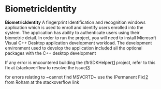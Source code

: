 # BiometricIdentity
**BiometricIdentity**
A fingerprint Identification and recognition windows application which is used to enroll and identify users enrolled into the system.
The application has ability to authenticate users using their biometric detail.
In order to run the project, you will need to install Microsoft Visual C++ Desktop application development workload.
The development environment used to develop the application included all the optional packages with the C++ desktop development

If any error is encountered building the (ftrSDKHelper)[1] project, refer to this fix at (stackoverflow to resolve the issue)[3]

for errors relating to ~cannot find MSVCRTD~ use the (Permanent Fix)[2] from Roham at the stackoverflow link

[1]:./ftrSDKHelper
[2]:https://stackoverflow.com/questions/6228112/link-fatal-error-lnk1104-cannot-open-file-msvcrtd-lib/10234077
[3]:https://stackoverflow.com/questions/58946328/microsoft-visual-studio-community-2019-fatal-error-c1083-cannot-open-include-f
